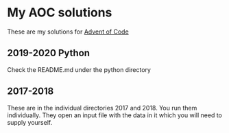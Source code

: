 # My AOC solutions

These are my solutions for [Advent of Code](https://adventofcode.com/)

## 2019-2020 Python

Check the README.md under the python directory

## 2017-2018

These are in the individual directories 2017 and 2018. You run them individually. They open an input file with the data in it which you will need to supply yourself.
